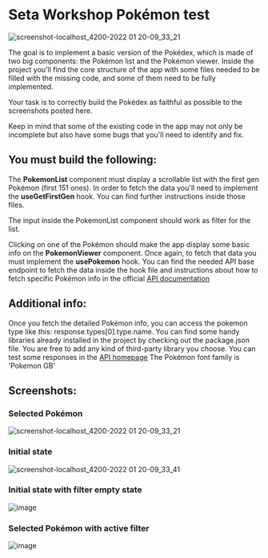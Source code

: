 # Seta Workshop Pokémon test

![screenshot-localhost_4200-2022 01 20-09_33_21](https://user-images.githubusercontent.com/8492873/152158903-8c2b17f5-79f2-4852-8115-9fae8980bd00.png)

The goal is to implement a basic version of the Pokédex, which is made of two big components: the Pokémon list and the Pokémon viewer.
Inside the project you'll find the core structure of the app with some files needed to be filled with the missing code, and some of them need to be fully implemented.

Your task is to correctly build the Pokédex as faithful as possible to the screenshots posted here.

Keep in mind that some of the existing code in the app may not only be incomplete but also have some bugs that you'll need to identify and fix.

## You must build the following:

The **PokemonList** component must display a scrollable list with the first gen Pokémon (first 151 ones). In order to fetch the data you'll need to implement the **useGetFirstGen** hook.
You can find further instructions inside those files.

The input inside the PokemonList component should work as filter for the list.

Clicking on one of the Pokémon should make the app display some basic info on the **PokemonViewer** component. Once again, to fetch that data you must implement the **usePokemon** hook. You can find the needed API base endpoint to fetch the data inside the hook file and instructions
about how to fetch specific Pokémon info in the official [API documentation](https://pokeapi.co/docs/v2)

## Additional info:
Once you fetch the detailed Pokémon info, you can access the pokemon type like this: response.types[0].type.name.
You can find some handy libraries already installed in the project by checking out the package.json file.
You are free to add any kind of third-party library you choose.
You can test some responses in the [API homepage](https://pokeapi.co)
The Pokémon font family is 'Pokemon GB'

## Screenshots:
### Selected Pokémon
![screenshot-localhost_4200-2022 01 20-09_33_21](https://user-images.githubusercontent.com/8492873/152158903-8c2b17f5-79f2-4852-8115-9fae8980bd00.png)

### Initial state
![screenshot-localhost_4200-2022 01 20-09_33_41](https://user-images.githubusercontent.com/8492873/152182082-fc5af44d-88bf-4908-aa85-7d95c4ba5327.png)

### Initial state with filter empty state
![image](https://user-images.githubusercontent.com/8492873/152182515-fdc98637-899f-4512-a5e4-1cb0f7e2d569.png)

### Selected Pokémon with active filter
![image](https://user-images.githubusercontent.com/8492873/152183562-cf4fce30-0553-4bbd-a938-f9d8d32e73ae.png)


